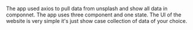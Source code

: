 The app used axios to pull data from unsplash and show all data in componnet. The app uses three component and one state. 
The UI of the website is very simple it's just show case collection of data of your choice.
